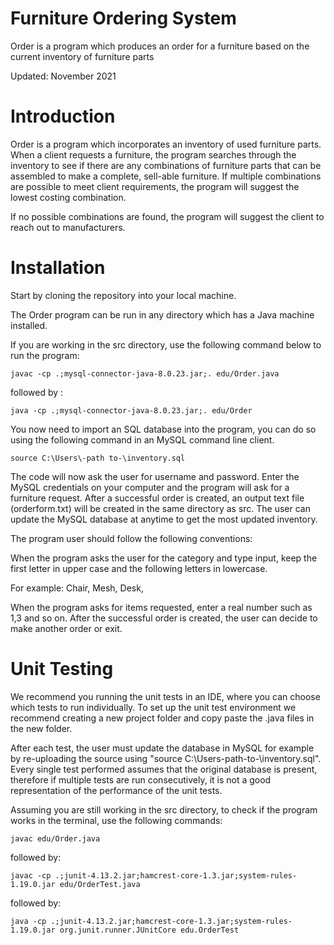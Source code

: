 
# Furniture Ordering System

Order is a program which produces an order for a furniture based on the current inventory of furniture parts

Updated: November 2021

# Introduction


Order is a program which incorporates an inventory of used furniture parts. When a client requests a furniture, the program searches through
the inventory to see if there are any combinations of furniture parts that can be assembled to make a complete, sell-able furniture. If multiple
combinations are possible to meet client requirements, the program will suggest the lowest costing combination.

If no possible combinations are found, the program will suggest the client to reach out to manufacturers.


# Installation

Start by cloning the repository into your local machine.

The Order program can be run in any directory which has a Java machine installed.

If you are working in the src directory, use the following command below to run the program:
```
javac -cp .;mysql-connector-java-8.0.23.jar;. edu/Order.java
```
followed by :

```			
java -cp .;mysql-connector-java-8.0.23.jar;. edu/Order 
```

You now need to import an SQL database into the program, you can do so using the following command in an MySQL command line client.
```
source C:\Users\-path to-\inventory.sql
```
	
The code will now ask the user for username and password. Enter the MySQL credentials on your computer and the program will ask for a furniture request.
After a successful order is created, an output text file (orderform.txt) will be created in the same directory as src. The user can update 
the MySQL database at anytime to get the most updated inventory.

The program user should follow the following conventions:

When the program asks the user for the category and type input, keep the first letter in upper case and the following letters in lowercase.

For example: Chair, Mesh, Desk, 

When the program asks for items requested, enter a real number such as 1,3 and so on.
After the successful order is created, the user can decide to make another order or exit.

				
# Unit Testing


We recommend you running the unit tests in an IDE, where you can choose which tests to run individually. To set up the unit test environment
we recommend creating a new project folder and copy paste the .java files in the new folder.

After each test, the user must update the database in MySQL for example by re-uploading the source using "source  C:\Users\-path-to-\inventory.sql".
Every single test performed assumes that the original database is present, therefore if multiple tests are run consecutively, 
it is not a good representation of the performance of the unit tests.

Assuming you are still working in the src directory, to check if the program works in the terminal, use the following commands: 

```
javac edu/Order.java  
```
followed by: 
```
javac -cp .;junit-4.13.2.jar;hamcrest-core-1.3.jar;system-rules-1.19.0.jar edu/OrderTest.java
```
followed by:   
```
java -cp .;junit-4.13.2.jar;hamcrest-core-1.3.jar;system-rules-1.19.0.jar org.junit.runner.JUnitCore edu.OrderTest
```						

							
